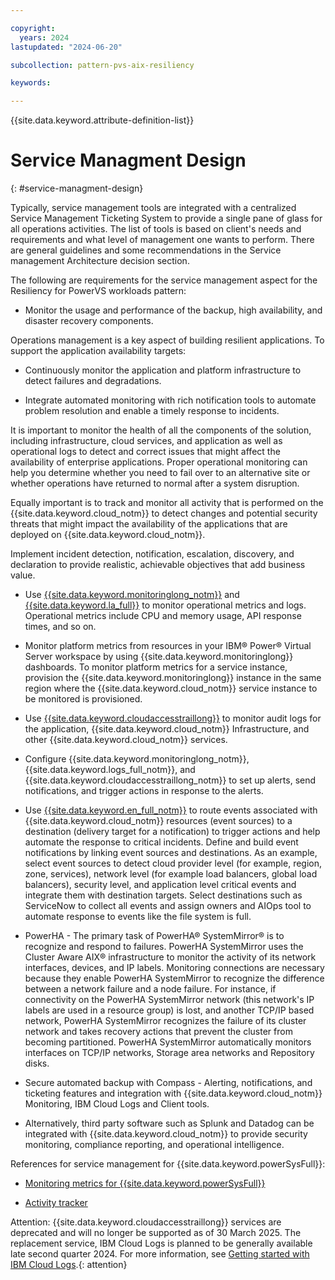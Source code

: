```yaml
---

copyright:
  years: 2024
lastupdated: "2024-06-20"

subcollection: pattern-pvs-aix-resiliency

keywords:

---
```


{{site.data.keyword.attribute-definition-list}}

# Service Managment Design
{: #service-managment-design}



Typically, service management tools are integrated with a centralized Service Management Ticketing System to provide a single pane of glass for all operations activities. The list of tools is based on client's needs and requirements and what level of management one wants to perform. There are general guidelines and some recommendations in the Service management Architecture decision section.

The following are requirements for the service management aspect for the Resiliency for PowerVS workloads pattern:

-   Monitor the usage and performance of the backup, high availability, and disaster recovery components.

Operations management is a key aspect of building resilient applications. To support the application availability targets:

-   Continuously monitor the application and platform infrastructure to detect failures and degradations.

-   Integrate automated monitoring with rich notification tools to automate problem resolution and enable a timely response to incidents.

It is important to monitor the health of all the components of the solution, including infrastructure, cloud services, and application as well as operational logs to detect and correct issues that might affect the availability of enterprise applications. Proper operational monitoring can help you determine whether you need to fail over to an alternative site or whether operations have returned to normal after a system disruption.

Equally important is to track and monitor all activity that is performed on the {{site.data.keyword.cloud_notm}} to detect changes and potential security threats that might impact the availability of the applications that are deployed on {{site.data.keyword.cloud_notm}}.

Implement incident detection, notification, escalation, discovery, and declaration to provide realistic, achievable objectives that add business value.

-   Use [{{site.data.keyword.monitoringlong_notm}}](https://cloud.ibm.com/docs/monitoring?topic=monitoring-about-monitor) and [{{site.data.keyword.la_full}}](https://cloud.ibm.com/docs/log-analysis?topic=log-analysis-getting-started) to monitor operational metrics and logs. Operational metrics include CPU and memory usage, API response times, and so on.

-   Monitor platform metrics from resources in your IBM® Power® Virtual Server workspace by using {{site.data.keyword.monitoringlong}} dashboards. To monitor platform metrics for a service instance, provision the {{site.data.keyword.monitoringlong}} instance in the same region where the {{site.data.keyword.cloud_notm}} service instance to be monitored is provisioned.

-   Use [{{site.data.keyword.cloudaccesstraillong}}](https://cloud.ibm.com/docs/activity-tracker?topic=activity-tracker-getting-started) to monitor audit logs for the application, {{site.data.keyword.cloud_notm}} Infrastructure, and other {{site.data.keyword.cloud_notm}} services.

-   Configure {{site.data.keyword.monitoringlong_notm}}, {{site.data.keyword.logs_full_notm}}, and {{site.data.keyword.cloudaccesstraillong_notm}} to set up alerts, send notifications, and trigger actions in response to the alerts.

-   Use [{{site.data.keyword.en_full_notm}}](https://cloud.ibm.com/docs/event-notifications?topic=event-notifications-en-about) to route events associated with {{site.data.keyword.cloud_notm}} resources (event sources) to a destination (delivery target for a notification) to trigger actions and help automate the response to critical incidents. Define and build event notifications by linking event sources and destinations. As an example, select event sources to detect cloud provider level (for example, region, zone, services), network level (for example load balancers, global load balancers), security level, and application level critical events and integrate them with destination targets. Select destinations such as ServiceNow to collect all events and assign owners and AIOps tool to automate response to events like the file system is full.

-   PowerHA - The primary task of PowerHA® SystemMirror® is to recognize and respond to failures. PowerHA SystemMirror uses the Cluster Aware AIX® infrastructure to monitor the activity of its network interfaces, devices, and IP labels. Monitoring connections are necessary because they enable PowerHA SystemMirror to recognize the difference between a network failure and a node failure. For instance, if connectivity on the PowerHA SystemMirror network (this network's IP labels are used in a resource group) is lost, and another TCP/IP based network, PowerHA SystemMirror recognizes the failure of its cluster network and takes recovery actions that prevent the cluster from becoming partitioned. PowerHA SystemMirror automatically monitors interfaces on TCP/IP networks, Storage area networks and Repository disks.

-   Secure automated backup with Compass - Alerting, notifications, and ticketing features and integration with {{site.data.keyword.cloud_notm}} Monitoring, IBM Cloud Logs and Client tools.

-   Alternatively, third party software such as Splunk and Datadog can be integrated with {{site.data.keyword.cloud_notm}} to provide security monitoring, compliance reporting, and operational intelligence.

References for service management for {{site.data.keyword.powerSysFull}}:

- [Monitoring metrics for {{site.data.keyword.powerSysFull}}](/docs/power-iaas?topic=power-iaas-monitor-sysdig)

- [Activity tracker](/docs/power-iaas?topic=power-iaas-at-events)

Attention: {{site.data.keyword.cloudaccesstraillong}} services are deprecated and will no longer be supported as of 30 March 2025. The replacement service, IBM Cloud Logs is planned to be generally available late second quarter 2024. For more information, see [Getting started with IBM Cloud Logs](https://cloud.ibm.com/docs/cloud-logs?topic=cloud-logs-getting-started).{: attention}
